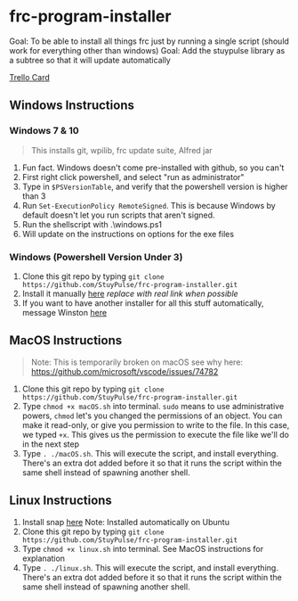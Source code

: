 # frc-program-installer

Goal: To be able to install all things frc just by running a single script (should work for everything other than windows)
Goal: Add the stuypulse library as a subtree so that it will update automatically

[Trello Card](https://trello.com/c/xRbghY4X/196-develop-script-that-installs-all-things-frc)

## Windows Instructions

### Windows 7 & 10

> This installs git, wpilib, frc update suite, Alfred jar

1. Fun fact. Windows doesn't come pre-installed with github, so you can't 
1. First right click powershell, and select "run as administrator"
2. Type in `$PSVersionTable`, and verify that the powershell version is higher than 3
2. Run `Set-ExecutionPolicy RemoteSigned`. This is because Windows by default doesn't let you run scripts that aren't signed.
3. Run the shellscript with .\windows.ps1
4. Will update on the instructions on options for the exe files

### Windows (Powershell Version Under 3)

1. Clone this git repo by typing `git clone https://github.com/StuyPulse/frc-program-installer.git`
1. Install it manually [here](https://classroom.google.com/h) *replace with real link when possible*
2. If you want to have another installer for all this stuff automatically, message Winston <a href='http://tinyurl.com/2g9mqh'>here</a>

## MacOS Instructions
> Note: This is temporarily broken on macOS see why here: https://github.com/microsoft/vscode/issues/74782

1. Clone this git repo by typing `git clone https://github.com/StuyPulse/frc-program-installer.git`
1. Type `chmod +x macOS.sh` into terminal. `sudo` means to use administrative powers, `chmod` let's you changed the permissions of an object. You can make it read-only, or give you permission to write to the file. In this case, we typed `+x`. This gives us the permission to execute the file like we'll do in the next step
2. Type `. ./macOS.sh`. This will execute the script, and install everything. There's an extra dot added before it so that it runs the script within the same shell instead of spawning another shell.

## Linux Instructions

1. Install snap [here](https://docs.snapcraft.io/installing-snapd)
Note: Installed automatically on Ubuntu
1. Clone this git repo by typing `git clone https://github.com/StuyPulse/frc-program-installer.git`
1. Type `chmod +x linux.sh` into terminal. See MacOS instructions for explanation
2. Type `. ./linux.sh`. This will execute the script, and install everything. There's an extra dot added before it so that it runs the script within the same shell instead of spawning another shell.
